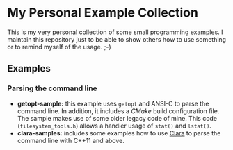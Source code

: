 # My Personal Example Collection

This is my very personal collection of some small programming examples. I
maintain this repository just to be able to show others how to use something
or to remind myself of the usage. ;-)

## Examples

### Parsing the command line
* **getopt-sample:** this example uses `getopt` and ANSI-C to parse the command
  line. In addition, it includes a *CMake* build configuration file.
  The sample makes use of some older legacy code of mine. This code (`filesystem_tools.h`)
  allows a handier usage of `stat()` and `lstat()`.
* **clara-samples:** includes some examples how to use [Clara](https://github.com/catchorg/Clara)
  to parse the command line with C++11 and above.

